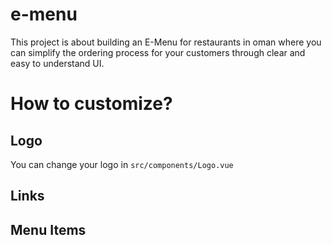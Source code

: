 # e-menu

This project is about building an E-Menu for restaurants in oman where you can simplify 
the ordering process for your customers through clear and easy to understand UI.


# How to customize?

## Logo 
You can change your logo in `src/components/Logo.vue`

## Links 

## Menu Items

